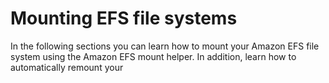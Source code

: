 # Mounting EFS file systems<a name="mounting-fs"></a>

In the following sections you can learn how to mount your Amazon EFS file system using the Amazon EFS mount helper\. In addition, learn how to automatically remount your 
